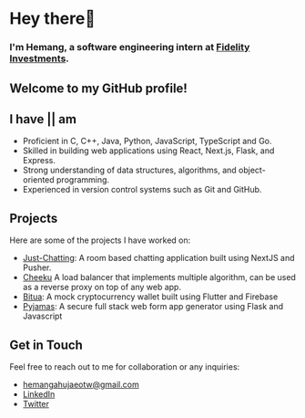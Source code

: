 # Hey there👋

### I'm Hemang, a software engineering intern at [Fidelity Investments](https://www.fidelity.com/).

## Welcome to my GitHub profile!

## I have || am

- Proficient in C, C++, Java, Python, JavaScript, TypeScript and Go.
- Skilled in building web applications using React, Next.js, Flask, and Express.
- Strong understanding of data structures, algorithms, and object-oriented programming.
- Experienced in version control systems such as Git and GitHub.

## Projects

Here are some of the projects I have worked on:

- [Just-Chatting](https://github.com/hemangahuja/just_chatting): A room based chatting application built using NextJS and Pusher.
- [Cheeku](https://github.com/hemangahuja/Cheeku) A load balancer that implements multiple algorithm, can be used as a reverse proxy on top of any web app.
- [Bitua](https://github.com/hemangahuja/bitua_flutter): A mock cryptocurrency wallet built using Flutter and Firebase
- [Pyjamas](https://github.com/hemangahuja/pyjamas_forms): A secure full stack web form app generator using Flask and Javascript

## Get in Touch

Feel free to reach out to me for collaboration or any inquiries:

- [hemangahujaeotw@gmail.com](mailto:[hemangahujaeotw@gmail.com](mailto:hemangahujaeotw@gmail.com))
- [LinkedIn](https://www.linkedin.com/in/hemangahuja)
- [Twitter](https://twitter.com/HemangAhuja3)






